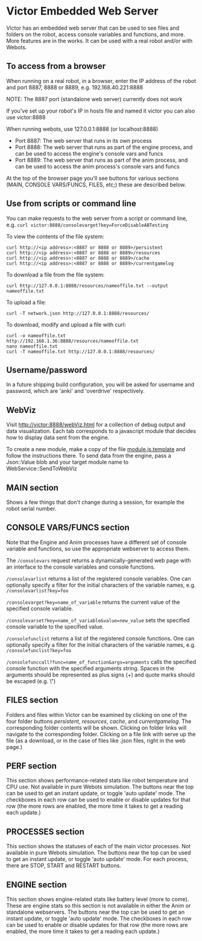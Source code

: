 # Victor Embedded Web Server

Victor has an embedded web server that can be used to see files and folders on the robot, access console variables and functions, and more.  More features are in the works.  It can be used with a real robot and/or with Webots.

## To access from a browser

When running on a real robot, in a browser, enter the IP address of the robot and port 8887, 8888 or 8889, e.g. 192.168.40.221:8888

NOTE:  The 8887 port (standalone web server) currently does not work

If you've set up your robot's IP in hosts file and named it victor you can also use victor:8888

When running webots, use 127.0.0.1:8888 (or localhost:8888)

- Port 8887: The web server that runs in its own process
- Port 8888: The web server that runs as part of the engine process, and can be used to access the engine's console vars and funcs
- Port 8889: The web server that runs as part of the anim process, and can be used to access the anim process's console vars and funcs

At the top of the browser page you'll see buttons for various sections (MAIN, CONSOLE VARS/FUNCS, FILES, etc;) these are described below.

## Use from scripts or command line

You can make requests to the web server from a script or command line, e.g.
`curl victor:8888/consolevarget?key=ForceDisableABTesting`

To view the contents of the file system:

```
curl http://<ip address>:<8887 or 8888 or 8889>/persistent
curl http://<ip address>:<8887 or 8888 or 8889>/resources
curl http://<ip address>:<8887 or 8888 or 8889>/cache
curl http://<ip address>:<8887 or 8888 or 8889>/currentgamelog
```

To download a file from the file system:

`curl http://127.0.0.1:8888/resources/nameoffile.txt --output nameoffile.txt`

To upload a file:

`curl -T network.json http://127.0.0.1:8888/resources/`

To download, modify and upload a file with curl:

```
curl -o nameoffile.txt http://192.168.1.36:8888/resources/nameoffile.txt
nano nameoffile.txt
curl -T nameoffile.txt http://127.0.0.1:8888/resources/
```

## Username/password

In a future shipping build configuration, you will be asked for username and password, which are 'anki' and 'overdrive' respectively.

## WebViz

Visit <http://victor:8888/webViz.html> for a collection of debug output and data visualization. Each tab corresponds to a javascript module that decides how to display data sent from the engine.

To create a new module, make a copy of the file [module.js.template](../../resources/webserver/webVizModules/module.js.template) 
and follow the instructions there. To send data from the engine, pass a Json::Value blob
and your target module name to WebService::SendToWebViz

## MAIN section

Shows a few things that don't change during a session, for example the robot serial number.

## CONSOLE VARS/FUNCS section

Note that the Engine and Anim processes have a different set of console variable and functions, so use the appropriate webserver to access them.

The `/consolevars` request returns a dynamically-generated web page with an interface to the console variables and console functions.

`/consolevarlist` returns a list of the registered console variables.  One can optionally specify a filter for the initial characters of the variable names,
e.g. `/consolevarlist?key=foo`

`/consolevarget?key=name_of_variable` returns the current value of the specified console variable.

`/consolevarset?key=name_of_variable&value=new_value` sets the specified console variable to the specified value.

`/consolefunclist` returns a list of the registered console functions.  One can optionally specify a filter for the initial characters of the variable names, e.g. `/consolefunclist?key=foo`

`/consolefunccall?func=name_of_function&args=arguments` calls the specified console function with the specified arguments string.  Spaces in the arguments should be represented as plus signs (+) and quote marks should be escaped (e.g.
\\")

## FILES section

Folders and files within Victor can be examined by clicking on one of the four folder buttons *persistent*, *resources*, *cache*, and *currentgamelog*. The corresponding folder contents will be shown.  Clicking on folder links will navigate to the corresponding folder.  Clicking on a file link with serve up the file (as a download, or in the case of files like .json files, right in the web page.)

## PERF section

This section shows performance-related stats like robot temperature and CPU use.  Not available in pure Webots simulation.  The buttons near the top can be used to get an instant update, or toggle 'auto update' mode.  The checkboxes in each row can be used to enable or disable updates for that row (the more rows are enabled, the more time it takes to get a reading each update.)

## PROCESSES section

This section shows the statuses of each of the main victor processes.  Not available in pure Webots simulation.  The buttons near the top can be used to get an instant update, or toggle 'auto update' mode.  For each process, there are STOP, START and RESTART buttons.

## ENGINE section

This section shows engine-related stats like battery level (more to come).  These are engine stats so this section is not available in either the Anim or standalone webservers.  The buttons near the top can be used to get an instant update, or toggle 'auto update' mode.  The checkboxes in each row can be used to enable or disable updates for that row (the more rows are enabled, the more time it takes to get a reading each update.)
